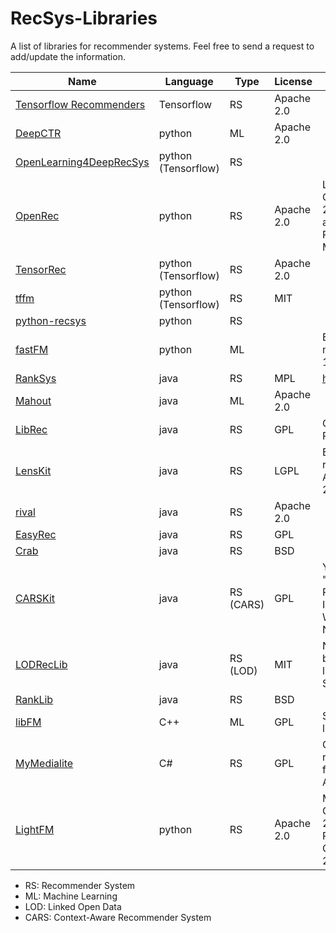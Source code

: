 # RecSys-Libraries
A list of libraries for recommender systems. Feel free to send a request to add/update the information.

| Name  | Language |  Type  | License  | Reference |
| ------------- | ------------- | ------------- | ------------- | ------------- |
| [Tensorflow Recommenders](https://github.com/tensorflow/recommenders) | Tensorflow | RS|  Apache 2.0  | |
| [DeepCTR](https://github.com/shenweichen/deepctr) | python | ML |  Apache 2.0  | |
| [OpenLearning4DeepRecSys](https://github.com/Leavingseason/OpenLearning4DeepRecsys)  | python (Tensorflow)  | RS |   |   |
| [OpenRec](http://openrec.ai/)  | python| RS | Apache 2.0  | Longqi Yang, Eugene Bagdasaryan, Joshua Gruenstein, Cheng-Kang Hsieh, and Deborah Estrin. 2018. OpenRec: A Modular Framework for Extensible and Adaptable Recommendation Algorithms. In Proceedings of WSDM’18, February 5–9, 2018, Marina Del Rey, CA, USA |
| [TensorRec](https://github.com/jfkirk/tensorrec)  | python (Tensorflow)  | RS  | Apache 2.0  |   |
| [tffm](https://github.com/geffy/tffm)  | python (Tensorflow)  | RS  | MIT  |   |
| [python-recsys](https://github.com/ocelma/python-recsys)  | python  | RS  |   |   |
| [fastFM](https://github.com/ibayer/fastFM/)  | python  | ML  |   | Bayer, Immanuel. "fastFM: A library for factorization machines." Journal of Machine Learning Research 17.184 (2016): 1-5.  |
| [RankSys](https://github.com/RankSys/RankSys)  | java  | RS  |  MPL | https://github.com/RankSys/RankSys/wiki/References  |
| [Mahout](http://mahout.apache.org/)  | java  | ML  | Apache 2.0  |   |
| [LibRec](https://github.com/guoguibing/librec)  | java  | RS  | GPL  | Guo, Guibing, et al. "LibRec: A Java Library for Recommender Systems." UMAP Workshops. 2015.  |
| [LensKit](http://lenskit.org/)  | java  | RS  | LGPL  | Ekstrand, Michael D., et al. "LensKit: a modular recommender framework." Proceedings of the fifth ACM conference on Recommender systems. ACM, 2011.  |
| [rival](http://rival.recommenders.net/)  | java  | RS  | Apache 2.0  |  |
| [EasyRec](http://easyrec.org/home)  | java  | RS  | GPL  |   |
| [Crab](http://muricoca.github.io/crab/)  | java  | RS  | BSD  |   |
| [CARSKit](https://github.com/irecsys/CARSKit)  | java  | RS (CARS)  | GPL  | Yong Zheng, Bamshad Mobasher, Robin Burke. "CARSKit: A Java-Based Context-aware Recommendation Engine", Proceedings of the 15th IEEE International Conference on Data Mining (ICDM) Workshops, pp. 1668-1671, Atlantic City, NJ, USA, Nov 2015  |
| [LODRecLib](https://github.com/sisinflab/lodreclib)  | java  | RS (LOD)  | MIT  | Noia, Tommaso Di, et al. "Sprank: Semantic path-based ranking for top-n recommendations using linked open data." ACM Transactions on Intelligent Systems and Technology (TIST) 8.1 (2016): 9.  |
| [RankLib](https://sourceforge.net/p/lemur/wiki/RankLib/)  | java  | RS | BSD  |   |
| [libFM](http://www.libfm.org/)  | C++  | ML  | GPL  | Steffen Rendle (2012): Factorization Machines with libFM, in ACM Trans. Intell. Syst. Technol., 3(3), May  |
| [MyMedialite](http://mymedialite.net/)  | C#  | RS  | GPL  | Gantner, Zeno, et al. "MyMediaLite: A free recommender system library." Proceedings of the fifth ACM conference on Recommender systems. ACM, 2011.  |
| [LightFM](https://github.com/lyst/lightfm)  | python  | RS | Apache 2.0  | Maciej Kula, Metadata Embeddings for User and Item Cold-start Recommendations. Proceedings of the 2nd Workshop on New Trends on Content-Based Recommender Systems co-located with 9th {ACM} Conference on Recommender Systems (RecSys 2015), Vienna, Austria, September 16-20, 2015.  |

- RS: Recommender System
- ML: Machine Learning
- LOD: Linked Open Data
- CARS: Context-Aware Recommender System
